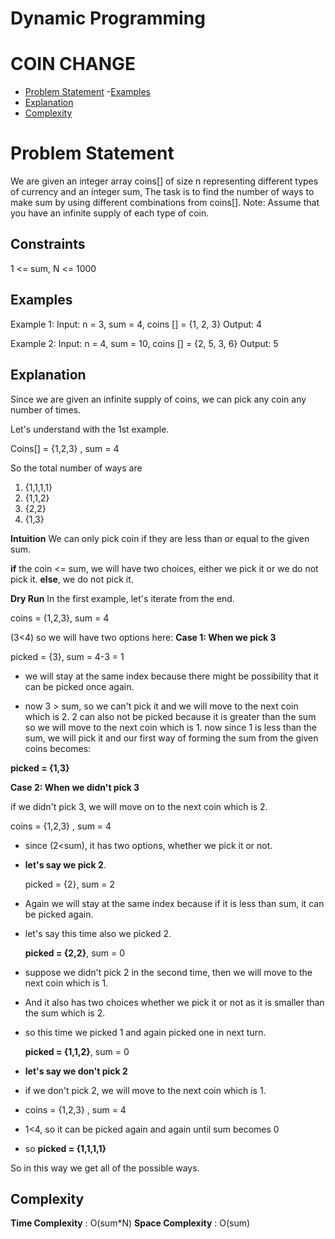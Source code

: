 # Dynamic Programming

# COIN CHANGE
- [Problem Statement](#problem-statement)
   -[Examples](#examples)
- [Explanation](#explanation)
- [Complexity](#complexity)

# Problem Statement

We are given an integer array coins[] of size n representing different types of currency and an integer sum, The task is to find the number of ways to make sum by using different combinations from coins[].
Note: Assume that you have an infinite supply of each type of coin.

## Constraints
1 <= sum, N <= 1000

## Examples

Example 1: 
Input: n = 3, sum = 4, coins [] = {1, 2, 3}
Output: 4

Example 2:
Input: n = 4, sum = 10, coins [] = {2, 5, 3, 6}
Output: 5

## Explanation

Since we are given an infinite supply of coins, we can pick any coin any number of times.

Let's understand with the 1st example.

Coins[] = {1,2,3} , sum = 4

So the total number of ways are

1. {1,1,1,1}
2. {1,1,2}
3. {2,2}
4. {1,3}

**Intuition**
We can only pick coin if they are less than or equal to the given sum.

**if** the coin <= sum, we will have two choices, either we pick it or we do not pick it.
**else**, we do not pick it.

**Dry Run**
In the first example, let's iterate from the end.

coins = {1,2,3}, sum = 4

(3<4) so we will have two options here:
**Case 1: When we pick 3**

picked = {3}, sum = 4-3 = 1

- we will stay at the same index because there might be possibility that it can be picked once again.

- now 3 > sum, so we can't pick it and we will move to the next coin which is 2. 2 can also not be picked because it is greater than the sum so we will move to the next coin which is 1. now since 1 is less than the sum, we will pick it and our first way of forming the sum from the given coins becomes:

**picked = {1,3}**

**Case 2: When we didn't pick 3**

if we didn't pick 3, we will move on to the next coin which is 2.

coins = {1,2,3} , sum = 4

- since (2<sum), it has two options, whether we pick it or not.
-  **let's say we pick 2**.

    picked = {2}, sum = 2

- Again we will stay at the same index because if it is less than sum, it can be picked again.
- let's say this time also we picked 2.

   **picked = {2,2}**, sum = 0

- suppose we didn't pick 2 in the second time, then we will move to the next coin which is 1.
- And it also has two choices whether we pick it or not as it is smaller than the sum which is 2.
- so this time we picked 1 and again picked one in next turn.

  **picked = {1,1,2}**, sum = 0
  
 -  **let's say we don't pick 2**

  - if we don't pick 2, we will move to the next coin which is 1.
  - coins = {1,2,3} , sum = 4
  - 1<4, so it can be picked again and again until sum becomes 0
  - so **picked = {1,1,1,1}**

So in this way we get all of the possible ways.

## Complexity

**Time Complexity** : O(sum*N)
**Space Complexity** : O(sum)
